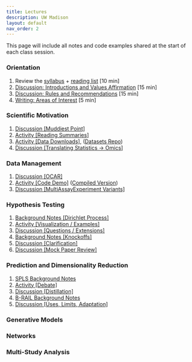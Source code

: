 ```yaml
---
title: Lectures
description: UW Madison
layout: default
nav_order: 2
---
```


This page will include all notes and code examples shared at the start of each
class session.

### Orientation

1. Review the [syllabus](https://krisrs1128.github.io/stat992_s23/assets/syllabus.docx) + [reading list](https://docs.google.com/document/d/11-UvYVtin4n9bVEdK8AH3vAGQCgNDaXWifPGYRlSZFA/edit) [10 min]
1. [Discussion: Introductions and Values Affirmation](https://docs.google.com/document/d/1qei_7yL6ZZBCFo95BvrBAUBlaqE73yYLudaabzO4UAg/edit) [15 min]
1. [Discussion: Rules and Recommendations](https://docs.google.com/document/d/1qei_7yL6ZZBCFo95BvrBAUBlaqE73yYLudaabzO4UAg/edit) [15 min]
1. [Writing: Areas of Interest](https://docs.google.com/document/d/1qei_7yL6ZZBCFo95BvrBAUBlaqE73yYLudaabzO4UAg/edit) [5 min]

### Scientific Motivation

1. [Discussion [Muddiest Point]](https://docs.google.com/document/d/1QV2x5Z-5ZZUM0XVGtIKlFPZJUbyVncTTQ-9aSVUyKgk/edit#bookmark=id.kar8hntyhhfj)
1. [Activity [Reading Summaries]](https://docs.google.com/document/d/1QV2x5Z-5ZZUM0XVGtIKlFPZJUbyVncTTQ-9aSVUyKgk/edit#bookmark=id.yhscfqjtz2gc)
1. [Activity [Data Downloads]](https://docs.google.com/document/d/1QV2x5Z-5ZZUM0XVGtIKlFPZJUbyVncTTQ-9aSVUyKgk/edit#bookmark=id.laoj8rp2qfi6), ([Datasets Repo](https://github.com/krisrs1128/multiomics_data))
1. [Discussion [Translating Statistics -> Omics]](https://docs.google.com/document/d/1QV2x5Z-5ZZUM0XVGtIKlFPZJUbyVncTTQ-9aSVUyKgk/edit#bookmark=id.gvcb046dyo0b)

### Data Management

1. [Discussion [OCAR]](https://docs.google.com/document/d/1uaYiHyvswkCd6wPEAdutD2uxcF0l6NJOCUg07oDJgGM/edit#bookmark=id.fj752x5nvi65)
1. [Activity [Code Demo]](https://github.com/krisrs1128/stat992_s23/blob/main/activities/demo3-1.Rmd) ([Compiled Version](https://krisrs1128.github.io/stat992_s23/activities/demo3-1.html))
1. [Discussion [MultiAssayExperiment Variants]](https://docs.google.com/document/d/1uaYiHyvswkCd6wPEAdutD2uxcF0l6NJOCUg07oDJgGM/edit#bookmark=id.xwwl4hno1whv)

### Hypothesis Testing

1. [Background Notes [Dirichlet Process]](https://jamboard.google.com/d/1Z7OHGm0SK49fsB0iNMS1D6DnsItFHdEg3XeXvuxN95E/edit?usp=sharing)
1. [Activity [Visualization / Examples]](https://docs.google.com/document/d/1Jak0jEiu94uQ7YuX-8_KmOtACzhMEUVb3HsclLkTBss/edit#bookmark=id.fmth1c1x6gya)
1. [Discussion [Questions / Extensions]](https://docs.google.com/document/d/1Jak0jEiu94uQ7YuX-8_KmOtACzhMEUVb3HsclLkTBss/edit#bookmark=id.hqbgdadrkv22)
1. [Background Notes [Knockoffs]](https://jamboard.google.com/d/1xcueivNKV4WW0K6fMYQtO-V28uAu-Wz1M3My1WeLyHM/viewer?f=2)
1. [Discussion [Clarification]](https://docs.google.com/document/d/1VXoR2PE0OIjNcnlzFBK-7wXC1QOyhzjphqVl9ncwyQ0/edit#bookmark=id.e9fz3udyw4vy)
1. [Discussion [Mock Paper Review]](https://docs.google.com/document/d/1VXoR2PE0OIjNcnlzFBK-7wXC1QOyhzjphqVl9ncwyQ0/edit#bookmark=id.j2ihka8j41hj)

### Prediction and Dimensionality Reduction
1. [SPLS Background Notes](https://jamboard.google.com/d/1UBdvOJyYc1YnEM3l5SibQrfwu94bYCnLpRmULGdAkSs/edit?usp=sharing)
1. [Activity [Debate]](https://docs.google.com/document/d/1d4LBcbONyynuut-oElpitGa2yauJummvfZaglVQFP9Q/edit#bookmark=id.ol1vlxddfnpc)
1. [Discussion [Distillation]](https://docs.google.com/document/d/1d4LBcbONyynuut-oElpitGa2yauJummvfZaglVQFP9Q/edit#bookmark=id.gne6csyvuhj)
1. [B-RAIL Background Notes](https://jamboard.google.com/d/1TIJ9giMSVE1wmePy-XMEBSMqaTsisAlxwUdpR5Tg7uU/viewer?f=3)
1. [Discussion [Uses, Limits, Adaptation]](https://docs.google.com/document/d/1Nc-raWcAmbcEsU_ULcjDuKYgqYBM15J4JiLvh6FJ7_4/edit?usp=sharing)

### Generative Models

### Networks

### Multi-Study Analysis
